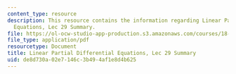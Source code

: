 ```yaml
---
content_type: resource
description: This resource contains the information regarding Linear Partial Differential
  Equations, Lec 29 Summary.
file: https://ol-ocw-studio-app-production.s3.amazonaws.com/courses/18-303-linear-partial-differential-equations-analysis-and-numerics-fall-2014/de8d730a02e7146c3b494af1e8d4b625_MIT18_303F14_Lecture29.pdf
file_type: application/pdf
resourcetype: Document
title: Linear Partial Differential Equations, Lec 29 Summary
uid: de8d730a-02e7-146c-3b49-4af1e8d4b625
---
```

